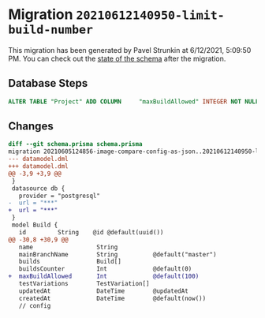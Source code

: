 # Migration `20210612140950-limit-build-number`

This migration has been generated by Pavel Strunkin at 6/12/2021, 5:09:50 PM.
You can check out the [state of the schema](./schema.prisma) after the migration.

## Database Steps

```sql
ALTER TABLE "Project" ADD COLUMN     "maxBuildAllowed" INTEGER NOT NULL DEFAULT 100
```

## Changes

```diff
diff --git schema.prisma schema.prisma
migration 20210605124856-image-compare-config-as-json..20210612140950-limit-build-number
--- datamodel.dml
+++ datamodel.dml
@@ -3,9 +3,9 @@
 }
 datasource db {
   provider = "postgresql"
-  url = "***"
+  url = "***"
 }
 model Build {
   id         String    @id @default(uuid())
@@ -30,8 +30,9 @@
   name                  String
   mainBranchName        String          @default("master")
   builds                Build[]
   buildsCounter         Int             @default(0)
+  maxBuildAllowed       Int             @default(100)
   testVariations        TestVariation[]
   updatedAt             DateTime        @updatedAt
   createdAt             DateTime        @default(now())
   // config
```



